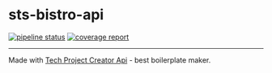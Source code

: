 # sts-bistro-api

[![pipeline status](https://gitlab.sts.pl/tech/sts-bistro-api/badges/main/pipeline.svg)](https://gitlab.sts.pl/tech/sts-bistro-api/-/commits/main)
[![coverage report](https://gitlab.sts.pl/tech/sts-bistro-api/badges/main/coverage.svg)](https://gitlab.sts.pl/tech/sts-bistro-api/-/commits/main)

---
Made with [Tech Project Creator Api](https://gitlab.sts.pl/tech/tech-project-creator-api) - best boilerplate maker.
